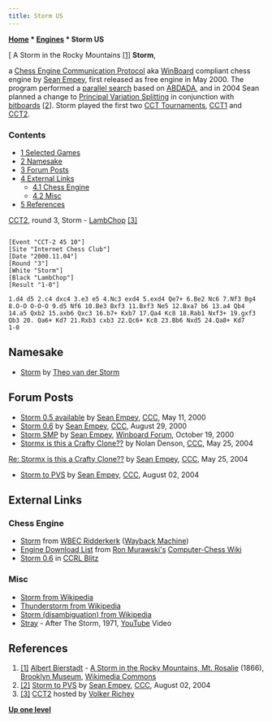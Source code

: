 ```yaml
---
title: Storm US
---
```

**[Home](Home "Home") \* [Engines](Engines "Engines") \* Storm US**



[ A Storm in the Rocky Mountains <a id="cite-note-1" href="#cite-ref-1">[1]</a>
**Storm**,  

a [Chess Engine Communication Protocol](Chess_Engine_Communication_Protocol "Chess Engine Communication Protocol") aka [WinBoard](WinBoard "WinBoard") compliant chess engine by [Sean Empey](Sean_Empey "Sean Empey"), first released as free engine in May 2000. 
The program performed a [parallel search](Parallel_Search "Parallel Search") based on [ABDADA](ABDADA "ABDADA"), and in 2004 Sean planned a change to [Principal Variation Splitting](Parallel_Search#PrincipalVariationSplitting "Parallel Search") in conjunction with [bitboards](Bitboards "Bitboards") <a id="cite-note-2" href="#cite-ref-2">[2]</a>. 
Storm played the first two [CCT Tournaments](CCT_Tournaments "CCT Tournaments"), [CCT1](CCT1 "CCT1") and [CCT2](CCT2 "CCT2"). 



### Contents


* [1 Selected Games](#selected-games)
* [2 Namesake](#namesake)
* [3 Forum Posts](#forum-posts)
* [4 External Links](#external-links)
	+ [4.1 Chess Engine](#chess-engine)
	+ [4.2 Misc](#misc)
* [5 References](#references)






[CCT2](CCT2 "CCT2"), round 3, Storm - [LambChop](LambChop "LambChop") <a id="cite-note-3" href="#cite-ref-3">[3]</a>




```

[Event "CCT-2 45 10"]
[Site "Internet Chess Club"]
[Date "2000.11.04"]
[Round "3"]
[White "Storm"]
[Black "LambChop"]
[Result "1-0"]

1.d4 d5 2.c4 dxc4 3.e3 e5 4.Nc3 exd4 5.exd4 Qe7+ 6.Be2 Nc6 7.Nf3 Bg4 
8.O-O O-O-O 9.d5 Nf6 10.Be3 Bxf3 11.Bxf3 Ne5 12.Bxa7 b6 13.a4 Qb4 
14.a5 Qxb2 15.axb6 Qxc3 16.b7+ Kxb7 17.Qa4 Kc8 18.Rab1 Nxf3+ 19.gxf3 
Qb3 20. Qa6+ Kd7 21.Rxb3 cxb3 22.Qc6+ Kc8 23.Bb6 Nxd5 24.Qa8+ Kd7 
1-0

```

## Namesake


* [Storm](Storm "Storm") by [Theo van der Storm](Theo_van_der_Storm "Theo van der Storm")


## Forum Posts


* [Storm 0.5 available](https://www.stmintz.com/ccc/index.php?id=110218) by [Sean Empey](Sean_Empey "Sean Empey"), [CCC](CCC "CCC"), May 11, 2000
* [Storm 0.6](https://www.stmintz.com/ccc/index.php?id=127281) by [Sean Empey](Sean_Empey "Sean Empey"), [CCC](CCC "CCC"), August 29, 2000
* [Storm SMP](http://www.open-aurec.com/wbforum/viewtopic.php?f=18&t=32536) by [Sean Empey](Sean_Empey "Sean Empey"), [Winboard Forum](Computer_Chess_Forums "Computer Chess Forums"), October 19, 2000
* [Stormx is this a Crafty Clone??](https://www.stmintz.com/ccc/index.php?id=367062) by Nolan Denson, [CCC](CCC "CCC"), May 25, 2004


 [Re: Stormx is this a Crafty Clone??](https://www.stmintz.com/ccc/index.php?id=367063) by [Sean Empey](Sean_Empey "Sean Empey"), [CCC](CCC "CCC"), May 25, 2004
* [Storm to PVS](https://www.stmintz.com/ccc/index.php?id=380442) by [Sean Empey](Sean_Empey "Sean Empey"), [CCC](CCC "CCC"), August 02, 2004


## External Links


### Chess Engine


* [Storm](https://web.archive.org/web/20140228062643/http://wbec-ridderkerk.nl/html/details1/Storm.html) from [WBEC Ridderkerk](WBEC "WBEC") ([Wayback Machine](https://en.wikipedia.org/wiki/Wayback_Machine))
* [Engine Download List](http://www.computer-chess.org/doku.php?id=computer_chess:wiki:download:engine_download_list) from [Ron Murawski's](Ron_Murawski "Ron Murawski") [Computer-Chess Wiki](http://computer-chess.org/doku.php?id=home)
* [Storm 0.6](http://www.computerchess.org.uk/ccrl/404/cgi/engine_details.cgi?print=Details&each_game=1&eng=Storm%200.6#Storm_0_6) in [CCRL Blitz](CCRL "CCRL")


### Misc


* [Storm from Wikipedia](https://en.wikipedia.org/wiki/Storm)
* [Thunderstorm from Wikipedia](https://en.wikipedia.org/wiki/Thunderstorm)
* [Storm (disambiguation) from Wikipedia](https://en.wikipedia.org/wiki/Storm_%28disambiguation%29)
* [Stray](https://en.wikipedia.org/wiki/Stray_%28band%29) - After The Storm, 1971, [YouTube](https://en.wikipedia.org/wiki/YouTube) Video


 
## References


1. <a id="cite-ref-1" href="#cite-note-1">[1]</a> [Albert Bierstadt](index.php?title=Category:Albert_Bierstadt&action=edit&redlink=1 "Category:Albert Bierstadt (page does not exist)") - [A Storm in the Rocky Mountains, Mt. Rosalie](https://en.wikipedia.org/wiki/A_Storm_in_the_Rocky_Mountains,_Mt._Rosalie) (1866), [Brooklyn Museum](https://en.wikipedia.org/wiki/Brooklyn_Museum), [Wikimedia Commons](https://en.wikipedia.org/wiki/Wikimedia_Commons)
2. <a id="cite-ref-2" href="#cite-note-2">[2]</a> [Storm to PVS](https://www.stmintz.com/ccc/index.php?id=380442) by [Sean Empey](Sean_Empey "Sean Empey"), [CCC](CCC "CCC"), August 02, 2004
3. <a id="cite-ref-3" href="#cite-note-3">[3]</a> [CCT2](http://www.vrichey.de/cct2/) hosted by [Volker Richey](index.php?title=Volker_Richey&action=edit&redlink=1 "Volker Richey (page does not exist)")

**[Up one level](Engines "Engines")**







 
